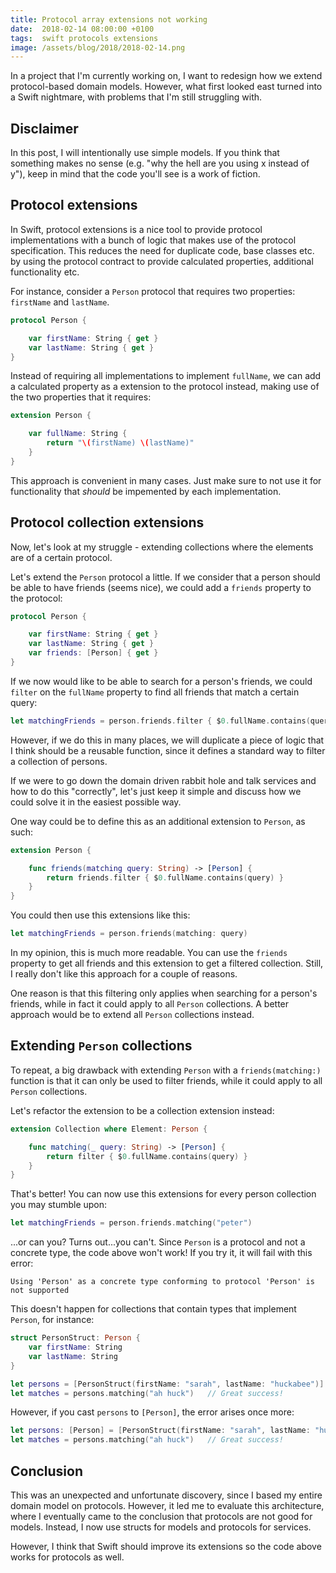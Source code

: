 ```yaml
---
title: Protocol array extensions not working
date:  2018-02-14 08:00:00 +0100
tags:  swift protocols extensions
image: /assets/blog/2018/2018-02-14.png
---
```


In a project that I'm currently working on, I want to redesign how we extend 
protocol-based domain models. However, what first looked east turned into a Swift
nightmare, with problems that I'm still struggling with.


## Disclaimer

In this post, I will intentionally use simple models. If you think that something
makes no sense (e.g. "why the hell are you using x instead of y"), keep in mind
that the code you'll see is a work of fiction.


## Protocol extensions

In Swift, protocol extensions is a nice tool to provide protocol implementations
with a bunch of logic that makes use of the protocol specification. This reduces
the need for duplicate code, base classes etc. by using the protocol contract to
provide calculated properties, additional functionality etc.

For instance, consider a `Person` protocol that requires two properties: `firstName`
and `lastName`. 

```swift
protocol Person {

    var firstName: String { get }
    var lastName: String { get }
}
```

Instead of requiring all implementations to implement `fullName`, we can add a
calculated property as a extension to the protocol instead, making use of the two
properties that it requires:

```swift
extension Person {

    var fullName: String {
        return "\(firstName) \(lastName)"
    }
}
```

This approach is convenient in many cases. Just make sure to not use it for
functionality that *should* be impemented by each implementation.


## Protocol collection extensions

Now, let's look at my struggle - extending collections where the elements are of
a certain protocol.

Let's extend the `Person` protocol a little. If we consider that a person should
be able to have friends (seems nice), we could add a `friends` property to the
protocol:

```swift
protocol Person {

    var firstName: String { get }
    var lastName: String { get }
    var friends: [Person] { get }
}
```

If we now would like to be able to search for a person's friends, we could
`filter` on the `fullName` property to find all friends that match a certain query:

```swift
let matchingFriends = person.friends.filter { $0.fullName.contains(query) }
```

However, if we do this in many places, we will duplicate a piece of logic that I
think should be a reusable function, since it defines a standard way to filter a
collection of persons.

If we were to go down the domain driven rabbit hole and talk services and how to
do this "correctly", let's just keep it simple and discuss how we could solve it
in the easiest possible way. 

One way could be to define this as an additional extension to `Person`, as such:

```swift
extension Person {

    func friends(matching query: String) -> [Person] {
        return friends.filter { $0.fullName.contains(query) }
    }
}
```

You could then use this extensions like this:

```swift
let matchingFriends = person.friends(matching: query)
```

In my opinion, this is much more readable. You can use the `friends` property to
get all friends and this extension to get a filtered collection. Still, I really
don't like this approach for a couple of reasons. 

One reason is that this filtering only applies when searching for a person's 
friends, while in fact it could apply to all `Person` collections. A better approach
would be to extend all `Person` collections instead.


## Extending `Person` collections

To repeat, a big drawback with extending `Person` with a `friends(matching:)` 
function is that it can only be used to filter friends, while it could apply to
all `Person` collections.

Let's refactor the extension to be a collection extension instead:

```swift
extension Collection where Element: Person {

    func matching(_ query: String) -> [Person] {
        return filter { $0.fullName.contains(query) }
    }
}
```

That's better! You can now use this extensions for every person collection you may
stumble upon:

```swift
let matchingFriends = person.friends.matching("peter")
```

...or can you? Turns out...you can't. Since `Person` is a protocol and not a concrete 
type, the code above won't work! If you try it, it will fail with this error:

```
Using 'Person' as a concrete type conforming to protocol 'Person' is not supported
```

This doesn't happen for collections that contain types that implement `Person`, for
instance:

```swift
struct PersonStruct: Person {
    var firstName: String
    var lastName: String
}

let persons = [PersonStruct(firstName: "sarah", lastName: "huckabee")]
let matches = persons.matching("ah huck")   // Great success!
```

However, if you cast `persons` to `[Person]`, the error arises once more:

```swift
let persons: [Person] = [PersonStruct(firstName: "sarah", lastName: "huckabee")]
let matches = persons.matching("ah huck")   // Great success!
```


## Conclusion

This was an unexpected and unfortunate discovery, since I based my entire domain
model on protocols. However, it led me to evaluate this architecture, where I
eventually came to the conclusion that protocols are not good for models. Instead,
I now use structs for models and protocols for services.

However, I think that Swift should improve its extensions so the code above works
for protocols as well.